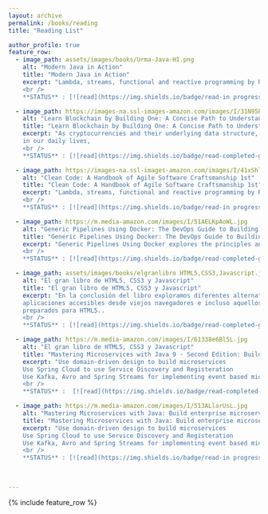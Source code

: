 ```yaml
---
layout: archive
permalink: /books/reading
title: "Reading List"

author_profile: true
feature_row:
  - image_path: assets/images/books/Urma-Java-HI.png
    alt: "Modern Java in Action"
    title: "Modern Java in Action"
    excerpt: "Lambda, streams, functional and reactive programming by Raoul-Gabriel Urma Mario Fusco Alan Mycroft 
    <br />
    **STATUS** : [![read](https://img.shields.io/badge/read-in progress-yellow.svg?style=flat)](https://www.amazon.com/Modern-Java-Action-functional-programming/dp/1617293563){:target='_blank' rel='noopener'}"

  - image_path: https://images-na.ssl-images-amazon.com/images/I/31N95BlSwUL._SY291_BO1,204,203,200_QL40_FMwebp_.jpg
    alt: "Learn Blockchain by Building One: A Concise Path to Understanding Cryptocurrencies 1st ed. Edición"
    title: "Learn Blockchain by Building One: A Concise Path to Understanding Cryptocurrencies 1st ed. Edición"
    excerpt: "As cryptocurrencies and their underlying data structure, blockchains, become further intertwined 
    in our daily lives,
    <br />
    **STATUS** : [![read](https://img.shields.io/badge/read-completed-green.svg?style=flat)](https://www.amazon.com/-/es/Daniel-van-Flymen/dp/1484251709/ref=sr_1_1?__mk_es_US=%C3%85M%C3%85%C5%BD%C3%95%C3%91&crid=NESCJDTLZJIQ&keywords=learn+blockchain&qid=1655179151&sprefix=learn+block+chain%2Caps%2C125&sr=8-1)"

  - image_path: https://images-na.ssl-images-amazon.com/images/I/41xShlnTZTL._SX218_BO1,204,203,200_QL40_FMwebp_.jpg
    alt: "Clean Code: A Handbook of Agile Software Craftsmanship 1st"
    title: "Clean Code: A Handbook of Agile Software Craftsmanship 1st"
    excerpt: "Lambda, streams, functional and reactive programming by Raoul-Gabriel Urma Mario Fusco Alan Mycroft 
    <br />
    **STATUS** : [![read](https://img.shields.io/badge/read-in progress-yellow.svg?style=flat)](https://www.amazon.com/Clean-Code-Handbook-Software-Craftsmanship/dp/0132350882)"

  - image_path: https://m.media-amazon.com/images/I/51AELKpAoWL.jpg
    alt: "Generic Pipelines Using Docker: The DevOps Guide to Building Reusable, Platform Agnostic CI/CD Frameworks 1st ed. Edición,"
    title: "Generic Pipelines Using Docker: The DevOps Guide to Building Reusable, Platform Agnostic CI/CD Frameworks 1st ed. Edición,"
    excerpt: "Generic Pipelines Using Docker explores the principles and implementations that allow you to do just that,pipelines that any team can use. 
    <br />
    **STATUS** : [![read](https://img.shields.io/badge/read-completed-green.svg?style=flat)](https://www.amazon.com/-/es/Brandon-Atkinson-ebook/dp/B07FKF52SH/ref=sr_1_1?__mk_es_US=%C3%85M%C3%85%C5%BD%C3%95%C3%91&crid=3EO7POTS0DTAW&keywords=Generic+Pipelines+Using+Docker&qid=1655179099&sprefix=generic+pipelines+using+docker%2Caps%2C115&sr=8-1)"

  - image_path: assets/images/books/elgranlibro HTML5,CSS3,Javascript.jpg
    alt: "El gran libro de HTML5, CSS3 y Javascript"
    title: "El gran libro de HTML5, CSS3 y Javascript"
    excerpt: "En la conclusión del libro exploramos diferentes alternativas para hacer sus sitios webs y
    aplicaciones accesibles desde viejos navegadores e incluso aquellos que aún no están
    preparados para HTML5.. 
    <br />
    **STATUS** : [![read](https://img.shields.io/badge/read-completed-green.svg?style=flat)](https://www.amazon.com/libro-HTML5-JavaScript-Edici%C3%B3n-Spanish/dp/8426724639)"

  - image_path: https://m.media-amazon.com/images/I/61338e6Bl5L.jpg
    alt: "El gran libro de HTML5, CSS3 y Javascript"
    title: "Mastering Microservices with Java 9 - Second Edition: Build domain-driven microservice-based applications with Spring, Spring Cloud, and Angular 2nd Revised edition Edición"
    excerpt: "Use domain-driven design to build microservices
    Use Spring Cloud to use Service Discovery and Registeration 
    Use Kafka, Avro and Spring Streams for implementing event based microservices
    <br />
    **STATUS** :  [![read](https://img.shields.io/badge/read-completed-green.svg?style=flat)](https://www.amazon.com/Mastering-Microservices-Java-domain-driven-microservice-based/dp/1787281442?){:target='_blank' rel='noopener'}"

  - image_path: https://m.media-amazon.com/images/I/513ALlarUsL.jpg
    alt: "Mastering Microservices with Java: Build enterprise microservices"
    title: "Mastering Microservices with Java: Build enterprise microservices with Spring Boot 2.0, Spring Cloud, and Angular, 3rd Edition 3rd Edición"
    excerpt: "Use domain-driven design to build microservices
    Use Spring Cloud to use Service Discovery and Registeration 
    Use Kafka, Avro and Spring Streams for implementing event based microservices
    <br />
    **STATUS** : [![read](https://img.shields.io/badge/read-in progress-yellow.svg?style=flat)](https://www.amazon.com/Mastering-Microservices-Java-enterprise-microservices-ebook/dp/B07P82KN94){:target='_blank' rel='noopener'}"

    
  
---
```


{% include feature_row %}



